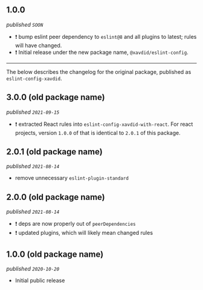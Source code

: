 ## 1.0.0

_published `SOON`_

- :exclamation: bump eslint peer dependency to `eslint@8` and all plugins to latest; rules will have changed.
- :exclamation: Initial release under the new package name, `@xavdid/eslint-config`.

---

The below describes the changelog for the original package, published as `eslint-config-xavdid`.

## 3.0.0 (old package name)

_published `2021-09-15`_

- :exclamation: extracted React rules into `eslint-config-xavdid-with-react`. For react projects, version `1.0.0` of that is identical to `2.0.1` of this package.

## 2.0.1 (old package name)

_published `2021-08-14`_

- remove unnecessary `eslint-plugin-standard`

## 2.0.0 (old package name)

_published `2021-08-14`_

- :exclamation: deps are now properly out of `peerDependencies`
- :exclamation: updated plugins, which will likely mean changed rules

## 1.0.0 (old package name)

_published `2020-10-20`_

- Initial public release
